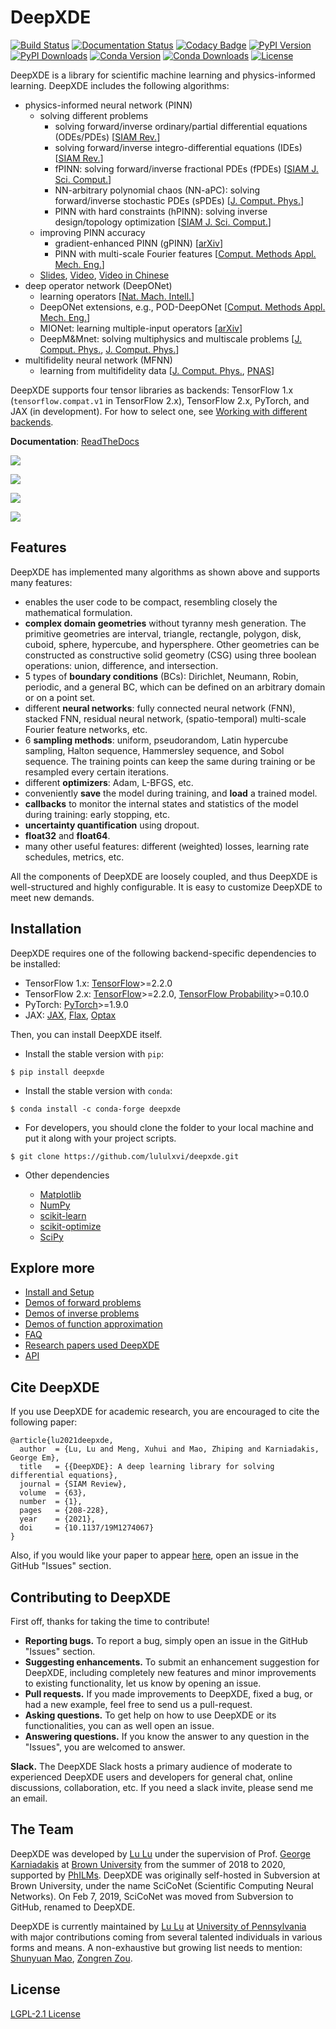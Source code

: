 # DeepXDE

[![Build Status](https://app.travis-ci.com/lululxvi/deepxde.svg?branch=master)](https://app.travis-ci.com/lululxvi/deepxde)
[![Documentation Status](https://readthedocs.org/projects/deepxde/badge/?version=latest)](https://deepxde.readthedocs.io/en/latest/?badge=latest)
[![Codacy Badge](https://app.codacy.com/project/badge/Grade/5c67adbfeabd4ccc9b84d2212c50a342)](https://www.codacy.com/gh/lululxvi/deepxde/dashboard?utm_source=github.com&amp;utm_medium=referral&amp;utm_content=lululxvi/deepxde&amp;utm_campaign=Badge_Grade)
[![PyPI Version](https://badge.fury.io/py/DeepXDE.svg)](https://badge.fury.io/py/DeepXDE)
[![PyPI Downloads](https://pepy.tech/badge/deepxde)](https://pepy.tech/project/deepxde)
[![Conda Version](https://anaconda.org/conda-forge/deepxde/badges/version.svg)](https://anaconda.org/conda-forge/deepxde)
[![Conda Downloads](https://img.shields.io/conda/dn/conda-forge/deepxde.svg)](https://anaconda.org/conda-forge/deepxde)
[![License](https://img.shields.io/github/license/lululxvi/deepxde)](https://github.com/lululxvi/deepxde/blob/master/LICENSE)

DeepXDE is a library for scientific machine learning and physics-informed learning. DeepXDE includes the following algorithms:

- physics-informed neural network (PINN)
    - solving different problems
        - solving forward/inverse ordinary/partial differential equations (ODEs/PDEs) [[SIAM Rev.](https://doi.org/10.1137/19M1274067)]
        - solving forward/inverse integro-differential equations (IDEs) [[SIAM Rev.](https://doi.org/10.1137/19M1274067)]
        - fPINN: solving forward/inverse fractional PDEs (fPDEs) [[SIAM J. Sci. Comput.](https://doi.org/10.1137/18M1229845)]
        - NN-arbitrary polynomial chaos (NN-aPC): solving forward/inverse stochastic PDEs (sPDEs) [[J. Comput. Phys.](https://doi.org/10.1016/j.jcp.2019.07.048)]
        - PINN with hard constraints (hPINN): solving inverse design/topology optimization [[SIAM J. Sci. Comput.](https://doi.org/10.1137/21M1397908)]
    - improving PINN accuracy
        - gradient-enhanced PINN (gPINN) [[arXiv](https://arxiv.org/abs/2111.02801)]
        - PINN with multi-scale Fourier features [[Comput. Methods Appl. Mech. Eng.](https://doi.org/10.1016/j.cma.2021.113938)]
    - [Slides](https://github.com/lululxvi/tutorials/blob/master/20211210_pinn/pinn.pdf), [Video](https://www.youtube.com/watch?v=Wfgr1pMA9fY&list=PL1e3Jic2_DwwJQ528agJYMEpA0oMaDSA9&index=13), [Video in Chinese](http://tianyuan.xmu.edu.cn/cn/minicourses/637.html)
- deep operator network (DeepONet)
    - learning operators [[Nat. Mach. Intell.](https://doi.org/10.1038/s42256-021-00302-5)]
    - DeepONet extensions, e.g., POD-DeepONet [[Comput. Methods Appl. Mech. Eng.](https://doi.org/10.1016/j.cma.2022.114778)]
    - MIONet: learning multiple-input operators [[arXiv](https://arxiv.org/abs/2202.06137)]
    - DeepM&Mnet: solving multiphysics and multiscale problems [[J. Comput. Phys.](https://doi.org/10.1016/j.jcp.2021.110296), [J. Comput. Phys.](https://doi.org/10.1016/j.jcp.2021.110698)]
- multifidelity neural network (MFNN)
    - learning from multifidelity data [[J. Comput. Phys.](https://doi.org/10.1016/j.jcp.2019.109020), [PNAS](https://doi.org/10.1073/pnas.1922210117)]

DeepXDE supports four tensor libraries as backends: TensorFlow 1.x (`tensorflow.compat.v1` in TensorFlow 2.x), TensorFlow 2.x, PyTorch, and JAX (in development). For how to select one, see [Working with different backends](https://deepxde.readthedocs.io/en/latest/user/installation.html#working-with-different-backends).

**Documentation**: [ReadTheDocs](https://deepxde.readthedocs.io)

![](docs/images/pinn.png)

![](docs/images/deeponet.png)

![](docs/images/mfnn.png)

![](docs/images/backend.png)

## Features

DeepXDE has implemented many algorithms as shown above and supports many features:

- enables the user code to be compact, resembling closely the mathematical formulation.
- **complex domain geometries** without tyranny mesh generation. The primitive geometries are interval, triangle, rectangle, polygon, disk, cuboid, sphere, hypercube, and hypersphere. Other geometries can be constructed as constructive solid geometry (CSG) using three boolean operations: union, difference, and intersection.
- 5 types of **boundary conditions** (BCs): Dirichlet, Neumann, Robin, periodic, and a general BC, which can be defined on an arbitrary domain or on a point set.
- different **neural networks**: fully connected neural network (FNN), stacked FNN, residual neural network, (spatio-temporal) multi-scale Fourier feature networks, etc.
- 6 **sampling methods**: uniform, pseudorandom, Latin hypercube sampling, Halton sequence, Hammersley sequence, and Sobol sequence. The training points can keep the same during training or be resampled every certain iterations.
- different **optimizers**: Adam, L-BFGS, etc.
- conveniently **save** the model during training, and **load** a trained model.
- **callbacks** to monitor the internal states and statistics of the model during training: early stopping, etc.
- **uncertainty quantification** using dropout.
- **float32** and **float64**.
- many other useful features: different (weighted) losses, learning rate schedules, metrics, etc.

All the components of DeepXDE are loosely coupled, and thus DeepXDE is well-structured and highly configurable. It is easy to customize DeepXDE to meet new demands.

## Installation

DeepXDE requires one of the following backend-specific dependencies to be installed:

- TensorFlow 1.x: [TensorFlow](https://www.tensorflow.org/)>=2.2.0
- TensorFlow 2.x: [TensorFlow](https://www.tensorflow.org/)>=2.2.0, [TensorFlow Probability](https://www.tensorflow.org/probability)>=0.10.0
- PyTorch: [PyTorch](https://pytorch.org/)>=1.9.0
- JAX: [JAX](https://jax.readthedocs.io), [Flax](https://flax.readthedocs.io), [Optax](https://optax.readthedocs.io)

Then, you can install DeepXDE itself.

- Install the stable version with `pip`:

```
$ pip install deepxde
```

- Install the stable version with `conda`:

```
$ conda install -c conda-forge deepxde
```

- For developers, you should clone the folder to your local machine and put it along with your project scripts.

```
$ git clone https://github.com/lululxvi/deepxde.git
```

- Other dependencies

  - [Matplotlib](https://matplotlib.org/)
  - [NumPy](http://www.numpy.org/)
  - [scikit-learn](https://scikit-learn.org)
  - [scikit-optimize](https://scikit-optimize.github.io)
  - [SciPy](https://www.scipy.org/)

## Explore more

- [Install and Setup](https://deepxde.readthedocs.io/en/latest/user/installation.html)
- [Demos of forward problems](https://deepxde.readthedocs.io/en/latest/demos/pinn_forward.html)
- [Demos of inverse problems](https://deepxde.readthedocs.io/en/latest/demos/pinn_inverse.html)
- [Demos of function approximation](https://deepxde.readthedocs.io/en/latest/demos/function.html)
- [FAQ](https://deepxde.readthedocs.io/en/latest/user/faq.html)
- [Research papers used DeepXDE](https://deepxde.readthedocs.io/en/latest/user/research.html)
- [API](https://deepxde.readthedocs.io/en/latest/modules/deepxde.html)

## Cite DeepXDE

If you use DeepXDE for academic research, you are encouraged to cite the following paper:

```
@article{lu2021deepxde,
  author  = {Lu, Lu and Meng, Xuhui and Mao, Zhiping and Karniadakis, George Em},
  title   = {{DeepXDE}: A deep learning library for solving differential equations},
  journal = {SIAM Review},
  volume  = {63},
  number  = {1},
  pages   = {208-228},
  year    = {2021},
  doi     = {10.1137/19M1274067}
}
```

Also, if you would like your paper to appear [here](https://deepxde.readthedocs.io/en/latest/user/research.html), open an issue in the GitHub "Issues" section.

## Contributing to DeepXDE

First off, thanks for taking the time to contribute!

- **Reporting bugs.** To report a bug, simply open an issue in the GitHub "Issues" section.
- **Suggesting enhancements.** To submit an enhancement suggestion for DeepXDE, including completely new features and minor improvements to existing functionality, let us know by opening an issue.
- **Pull requests.** If you made improvements to DeepXDE, fixed a bug, or had a new example, feel free to send us a pull-request.
- **Asking questions.** To get help on how to use DeepXDE or its functionalities, you can as well open an issue.
- **Answering questions.** If you know the answer to any question in the "Issues", you are welcomed to answer.

**Slack.** The DeepXDE Slack hosts a primary audience of moderate to experienced DeepXDE users and developers for general chat, online discussions, collaboration, etc. If you need a slack invite, please send me an email.

## The Team

DeepXDE was developed by [Lu Lu](https://lu.seas.upenn.edu) under the supervision of Prof. [George Karniadakis](https://www.brown.edu/research/projects/crunch/george-karniadakis) at [Brown University](https://www.brown.edu) from the summer of 2018 to 2020, supported by [PhILMs](https://www.pnnl.gov/computing/philms). DeepXDE was originally self-hosted in Subversion at Brown University, under the name SciCoNet (Scientific Computing Neural Networks). On Feb 7, 2019, SciCoNet was moved from Subversion to GitHub, renamed to DeepXDE.

DeepXDE is currently maintained by [Lu Lu](https://lu.seas.upenn.edu) at [University of Pennsylvania](https://www.upenn.edu) with major contributions coming from several talented individuals in various forms and means. A non-exhaustive but growing list needs to mention: [Shunyuan Mao](https://github.com/smao-astro), [Zongren Zou](https://github.com/ZongrenZou).

## License

[LGPL-2.1 License](https://github.com/lululxvi/deepxde/blob/master/LICENSE)
